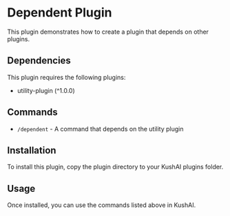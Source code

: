 # Dependent Plugin

This plugin demonstrates how to create a plugin that depends on other plugins.

## Dependencies

This plugin requires the following plugins:
- utility-plugin (^1.0.0)

## Commands

- `/dependent` - A command that depends on the utility plugin

## Installation

To install this plugin, copy the plugin directory to your KushAI plugins folder.

## Usage

Once installed, you can use the commands listed above in KushAI.